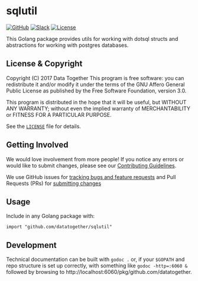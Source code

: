 # sqlutil

<!-- Repo Badges for: Github Project, Slack, License-->

[![GitHub](https://img.shields.io/badge/project-Data_Together-487b57.svg?style=flat-square)](http://github.com/datatogether)
[![Slack](https://img.shields.io/badge/slack-Archivers-b44e88.svg?style=flat-square)](https://archivers-slack.herokuapp.com/)
[![License](https://img.shields.io/github/license/datatogether/sqlutil.svg)](./LICENSE) 

This Golang package provides utils for working with dotsql structs and abstractions for working with postgres databases.

## License & Copyright

Copyright (C) 2017 Data Together
This program is free software: you can redistribute it and/or modify it under
the terms of the GNU Affero General Public License as published by the Free Software
Foundation, version 3.0.

This program is distributed in the hope that it will be useful, but WITHOUT ANY
WARRANTY; without even the implied warranty of MERCHANTABILITY or FITNESS FOR A
PARTICULAR PURPOSE.

See the [`LICENSE`](./LICENSE) file for details.

## Getting Involved

We would love involvement from more people! If you notice any errors or would like 
to submit changes, please see our [Contributing Guidelines](./.github/CONTRIBUTING.md). 

We use GitHub issues for [tracking bugs and feature requests](https://github.com/datatogether/sqlutil/issues) 
and Pull Requests (PRs) for [submitting changes](https://github.com/datatogether/sqlutil/pulls)

## Usage

Include in any Golang package with:

`import "github.com/datatogether/sqlutil"`

## Development

Technical documentation can be built with `godoc .` or, if your `$GOPATH` and repo 
structure is set up correctly, with something like `godoc -http=:6060 &` followed by 
browsing to http://localhost:6060/pkg/github.com/datatogether.
